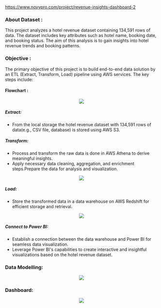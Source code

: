 https://www.novypro.com/project/revenue-insights-dashboard-2

### About Dataset :
This project analyzes a hotel revenue dataset containing 134,591 rows of data. The dataset includes key attributes such as hotel name, booking date, and booking status. The aim of this analysis is to gain insights into hotel revenue trends and booking patterns.

### Objective :
The primary objective of this project is to build end-to-end data solution by an ETL (Extract, Transform, Load) pipeline using AWS services. The key steps include:
#### Flowchart :

<p align="center"><img src='https://i.postimg.cc/qM7M4Kg2/Flowchart.png'><p align="center">

##### Extract:
- From the local storage the hotel revenue dataset with 134,591 rows of data(e.g., CSV file, database) is stored using AWS S3.
##### Transform:
- Process and transform the raw data is done in AWS Athena to derive meaningful insights.
- Apply necessary data cleaning, aggregation, and enrichment steps.Prepare the data for analysis and visualization.

<p align="center"><img src='https://i.postimg.cc/N0v3fyQg/Athena-Transform.png'><p align="center">

##### Load:
- Store the transformed data in a data warehouse on AWS Redshift for efficient storage and retrieval.

<p align="center"><img src='https://i.postimg.cc/sgjnnpfG/Redshift-Analytics.png'><p align="center">

##### Connect to Power BI:
- Establish a connection between the data warehouse and Power BI for seamless data visualization.
- Leverage Power BI's capabilities to create interactive and insightful visualizations based on the hotel revenue dataset.


### Data Modelling:

<p align="center"><img src='https://i.postimg.cc/LscrF5HP/Data-model.png'><p align="center">

### Dashboard:

<p align="center"><img src='https://i.postimg.cc/W4K8wQLn/HD.png'><p align="center">  
